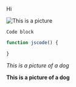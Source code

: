 Hi

![This is a picture](https://i.ytimg.com/vi/SfLV8hD7zX4/maxresdefault.jpg)

```Code block```

```javascript
function jscode() {

}
```

*This is a picture of a dog*

**This is a picture of a dog**

